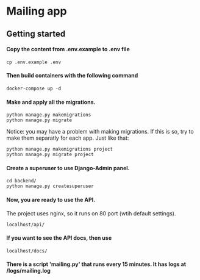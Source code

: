 # Mailing app

## Getting started

#### Copy the content from .env.example to .env file
```
cp .env.example .env
```

#### Then build containers with the following command

```
docker-compose up -d
```

#### Make and apply all the migrations.

```
python manage.py makemigrations
python manage.py migrate
```

Notice: you may have a problem with making migrations. If this is so, try to make them separatly for each app. Just like that:
```
python manage.py makemigrations project
python manage.py migrate project
```

#### Create a superuser to use Django-Admin panel.

```
cd backend/
python manage.py createsuperuser
```

#### Now, you are ready to use the API.
The project uses nginx, so it runs on 80 port (wtih default settings).
```
localhost/api/
```

#### If you want to see the API docs, then use
```
localhost/docs/
```

#### There is a script 'mailing.py' that runs every 15 minutes. It has logs at /logs/mailing.log
